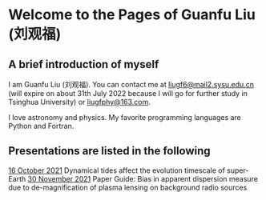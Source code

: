 # Welcome to the Pages of Guanfu Liu (刘观福)

## A brief introduction of myself
I am Guanfu Liu (刘观福). You can contact me at liugf6@mail2.sysu.edu.cn (will expire on about 31th July 2022 because I will go for further study in Tsinghua University) or liugfphy@163.com.


I love astronomy and physics. My favorite programming languages are Python and Fortran.



## Presentations are listed in the following
[16 October 2021](https://liuguanfu1120.github.io/Presentations/Dynamical_tides_SE.pdf) Dynamical tides affect the evolution timescale of super-Earth
[30 November 2021](https://liuguanfu1120.github.io/Presentations/Plasma_lensing.pdf) Paper Guide: Bias in apparent dispersion measure due to de-magnification of plasma lensing on background radio sources
